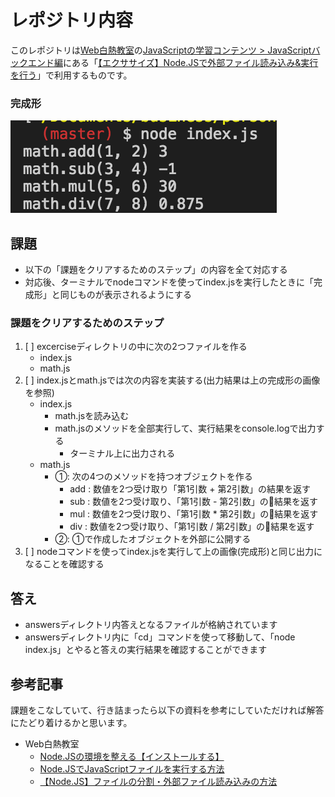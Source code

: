 # レポジトリ内容

このレポジトリは[Web白熱教室](https://tsuyopon.xyz/)の[JavaScriptの学習コンテンツ > JavaScriptバックエンド編](https://tsuyopon.xyz/learning-contents/web-dev/javascript/backend/)にある「[【エクササイズ】Node.JSで外部ファイル読み込み&実行を行う](https://tsuyopon.xyz/learning-contents/web-dev/javascript/backend/js-excercise-for-backend-1/)」で利用するものです。


### 完成形

![完成形](./images/assignment.png)

## 課題

- 以下の「課題をクリアするためのステップ」の内容を全て対応する
- 対応後、ターミナルでnodeコマンドを使ってindex.jsを実行したときに「完成形」と同じものが表示されるようにする

### 課題をクリアするためのステップ

1. [ ] excerciseディレクトリの中に次の2つファイルを作る
    - index.js
    - math.js
2. [ ] index.jsとmath.jsでは次の内容を実装する(出力結果は上の完成形の画像を参照)
    - index.js
        - math.jsを読み込む
        - math.jsのメソッドを全部実行して、実行結果をconsole.logで出力する
            - ターミナル上に出力される
    - math.js
        - ①: 次の4つのメソッドを持つオブジェクトを作る
            - add : 数値を2つ受け取り「第1引数 + 第2引数」の結果を返す
            - sub : 数値を2つ受け取り、「第1引数 - 第2引数」の結果を返す
            - mul : 数値を2つ受け取り、「第1引数 * 第2引数」の結果を返す
            - div : 数値を2つ受け取り、「第1引数 / 第2引数」の結果を返す
        - ②: ①で作成したオブジェクトを外部に公開する
3. [ ] nodeコマンドを使ってindex.jsを実行して上の画像(完成形)と同じ出力になることを確認する

## 答え

- answersディレクトリ内答えとなるファイルが格納されています
- answersディレクトリ内に「cd」コマンドを使って移動して、「node index.js」とやると答えの実行結果を確認することができます

## 参考記事

課題をこなしていて、行き詰まったら以下の資料を参考にしていただければ解答にたどり着けるかと思います。


- Web白熱教室
  - [Node.JSの環境を整える【インストールする】](https://tsuyopon.xyz/learning-contents/web-dev/javascript/backend/setup-nodejs-environment/)
  - [Node.JSでJavaScriptファイルを実行する方法](https://tsuyopon.xyz/learning-contents/web-dev/javascript/backend/how-to-run-javascript-with-nodejs/)
  - [【Node.JS】ファイルの分割・外部ファイル読み込みの方法](https://tsuyopon.xyz/learning-contents/web-dev/javascript/backend/how-to-load-other-js-files-in-nodejs/)